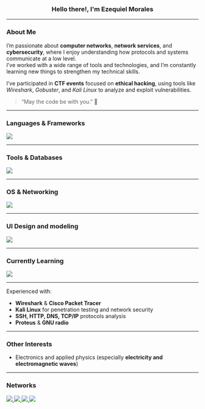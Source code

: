 <h3 align="center">Hello there!, I'm Ezequiel Morales</h3>

---

### About Me
I’m passionate about **computer networks**, **network services**, and **cybersecurity**, where I enjoy understanding how protocols and systems communicate at a low level.  
I’ve worked with a wide range of tools and technologies, and I’m constantly learning new things to strengthen my technical skills.

I’ve participated in **CTF events** focused on **ethical hacking**, using tools like *Wireshark*, *Gobuster*, and *Kali Linux* to analyze and exploit vulnerabilities.  

> “May the code be with you.” 🌌

---

### Languages & Frameworks
<p align="left">
  <img src="https://skillicons.dev/icons?i=cpp,python,java,js,lua,html,css" />
</p>

---

### Tools & Databases
<p align="left">
  <img src="https://skillicons.dev/icons?i=vscode,git,express,nodejs,nginx,aws,postgres,mongodb" />

</p>

---

### OS & Networking
<p align="left">
  <img src="https://skillicons.dev/icons?i=linux,windows,kali,ubuntu" />

---
### UI Design and modeling
<p align="left">
  <img src="https://skillicons.dev/icons?i=ps,blender" />
</p>

---

### Currently Learning
<p align="left">
  <img src="https://skillicons.dev/icons?i=docker"/>
</p>


---

Experienced with:
- **Wireshark** & **Cisco Packet Tracer**  
- **Kali Linux** for penetration testing and network security  
- **SSH, HTTP, DNS, TCP/IP** protocols analysis
- **Proteus**  &  **GNU radio**

---

### Other Interests
- Electronics and applied physics (especially **electricity and electromagnetic waves**)

---

### Networks
<p align="left">
  <a href="https://github.com/ForcexDev" target="_blank">
    <img src="https://skillicons.dev/icons?i=github" />
  </a>
  <a href="https://discord.com/users/forcex" target="_blank">
    <img src="https://skillicons.dev/icons?i=discord" />
  </a>
  <a href="https://tryhackme.com/p/ForcexDev" target="_blank">
    <img src="https://img.shields.io/badge/TryHackMe-%23121212.svg?style=for-the-badge&logo=tryhackme&logoColor=red" />
  </a>
  <a href="https://leetcode.com/ForcexDev/" target="_blank">
    <img src="https://img.shields.io/badge/LeetCode-%23121212.svg?style=for-the-badge&logo=leetcode&logoColor=yellow" />
  </a>
</p>

